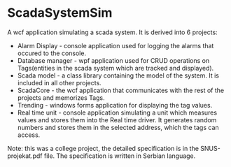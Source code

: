 # ScadaSystemSim
A wcf application simulating a scada system. It is derived into 6 projects:
- Alarm Display - console application used for logging the alarms that occured  to the console.
- Database manager - wpf application used for CRUD operations on Tags(entities in the scada system which are tracked and displayed).
- Scada model - a class library containing the model of the system. It is included in all other projects.
- ScadaCore - the wcf application that communicates with the rest of the projects and memorizes Tags.
- Trending - windows forms application for displaying the tag values.
- Real time unit - console application simulating a unit which measures values and stores them into the Real time driver. It generates random numbers and stores them in the selected address, which the tags can access.

Note: this was a college project, the detailed specification is in the SNUS-projekat.pdf file. The specification is written in Serbian language.
